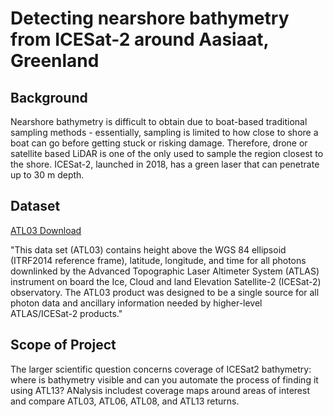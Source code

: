 # Detecting nearshore bathymetry from ICESat-2 around Aasiaat, Greenland

## Background
Nearshore bathymetry is difficult to obtain due to boat-based traditional sampling methods - essentially, sampling is limited to how close to shore a boat can go before getting stuck or risking damage. Therefore, drone or satellite based LiDAR is one of the only used to sample the region closest to the shore. ICESat-2, launched in 2018, has a green laser that can penetrate up to 30 m depth. 

## Dataset
[ATL03 Download](https://nsidc.org/data/atl03)

"This data set (ATL03) contains height above the WGS 84 ellipsoid (ITRF2014 reference frame), latitude, longitude, and time for all photons downlinked by the Advanced Topographic Laser Altimeter System (ATLAS) instrument on board the Ice, Cloud and land Elevation Satellite-2 (ICESat-2) observatory. The ATL03 product was designed to be a single source for all photon data and ancillary information needed by higher-level ATLAS/ICESat-2 products."


## Scope of Project
The larger scientific question concerns coverage of ICESat2 bathymetry: where is bathymetry visible and can you automate the process of finding it using ATL13? ANalysis includest coverage maps around areas of interest and compare ATL03, ATL06, ATL08, and ATL13 returns. 
